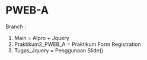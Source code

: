 # PWEB-A
Branch :
1. Main = Alpro + Jquery
2. Praktikum2_PWEB_A = Praktikum Form Registration
3. Tugas_Jquery = Penggunaan Slide()
